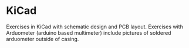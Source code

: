 # KiCad

Exercises in KiCad with schematic design and PCB layout. Exercises with Arduometer (arduino based multimeter) include pictures of soldered 
arduometer outside of casing. 
